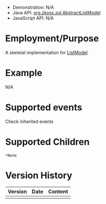 
- Demonstration: N/A
- Java API: [org.zkoss.zul.AbstractListModel](https://www.zkoss.org/javadoc/latest/zk/org/zkoss/zul/AbstractListModel.html)
- JavaScript API: N/A

# Employment/Purpose

A skeletal implementation for [ListModel]({{site.baseurl}}/zk_component_ref/listmodel).

# Example

N/A

# Supported events

Check inherited events

# Supported Children

`*None`



# Version History

| Version | Date | Content |
|---------|------|---------|
|         |      |         |



